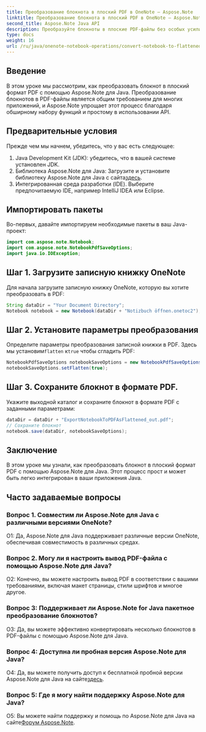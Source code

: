 ```yaml
---
title: Преобразование блокнота в плоский PDF в OneNote — Aspose.Note
linktitle: Преобразование блокнота в плоский PDF в OneNote — Aspose.Note
second_title: Aspose.Note Java API
description: Преобразуйте блокноты в плоские PDF-файлы без особых усилий с помощью Aspose.Note для Java. Наслаждайтесь бесшовной интеграцией и возможностями настройки.
type: docs
weight: 16
url: /ru/java/onenote-notebook-operations/convert-notebook-to-flattened-pdf/
---
```

## Введение

В этом уроке мы рассмотрим, как преобразовать блокнот в плоский формат PDF с помощью Aspose.Note для Java. Преобразование блокнотов в PDF-файлы является общим требованием для многих приложений, и Aspose.Note упрощает этот процесс благодаря обширному набору функций и простому в использовании API.

## Предварительные условия

Прежде чем мы начнем, убедитесь, что у вас есть следующее:

1. Java Development Kit (JDK): убедитесь, что в вашей системе установлен JDK.
2.  Библиотека Aspose.Note для Java: Загрузите и установите библиотеку Aspose.Note для Java с сайта[здесь](https://releases.aspose.com/note/java/).
3. Интегрированная среда разработки (IDE). Выберите предпочитаемую IDE, например IntelliJ IDEA или Eclipse.

## Импортировать пакеты

Во-первых, давайте импортируем необходимые пакеты в ваш Java-проект:

```java
import com.aspose.note.Notebook;
import com.aspose.note.NotebookPdfSaveOptions;
import java.io.IOException;
```

## Шаг 1. Загрузите записную книжку OneNote

Для начала загрузите записную книжку OneNote, которую вы хотите преобразовать в PDF:

```java
String dataDir = "Your Document Directory";
Notebook notebook = new Notebook(dataDir + "Notizbuch öffnen.onetoc2");
```

## Шаг 2. Установите параметры преобразования

 Определите параметры преобразования записной книжки в PDF. Здесь мы установим`flatten` к`true` чтобы сгладить PDF:

```java
NotebookPdfSaveOptions notebookSaveOptions = new NotebookPdfSaveOptions();
notebookSaveOptions.setFlatten(true);
```

## Шаг 3. Сохраните блокнот в формате PDF.

Укажите выходной каталог и сохраните блокнот в формате PDF с заданными параметрами:

```java
dataDir = dataDir + "ExportNotebookToPDFAsFlattened_out.pdf";
// Сохраните блокнот
notebook.save(dataDir, notebookSaveOptions);
```

## Заключение

В этом уроке мы узнали, как преобразовать блокнот в плоский формат PDF с помощью Aspose.Note для Java. Этот процесс прост и может быть легко интегрирован в ваши приложения Java.

## Часто задаваемые вопросы

### Вопрос 1. Совместим ли Aspose.Note для Java с различными версиями OneNote?

О1: Да, Aspose.Note для Java поддерживает различные версии OneNote, обеспечивая совместимость в различных средах.

### Вопрос 2. Могу ли я настроить вывод PDF-файла с помощью Aspose.Note для Java?

О2: Конечно, вы можете настроить вывод PDF в соответствии с вашими требованиями, включая макет страницы, стили шрифтов и многое другое.

### Вопрос 3: Поддерживает ли Aspose.Note for Java пакетное преобразование блокнотов?

О3: Да, вы можете эффективно конвертировать несколько блокнотов в PDF-файлы с помощью Aspose.Note для Java.

### Вопрос 4: Доступна ли пробная версия Aspose.Note для Java?

 О4: Да, вы можете получить доступ к бесплатной пробной версии Aspose.Note для Java на сайте[здесь](https://releases.aspose.com/).

### Вопрос 5: Где я могу найти поддержку Aspose.Note для Java?

 О5: Вы можете найти поддержку и помощь по Aspose.Note для Java на сайте[Форум Aspose.Note](https://forum.aspose.com/c/note/28).